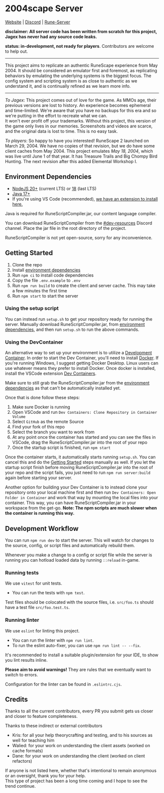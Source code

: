 # 2004scape Server

[Website](https://2004scape.org) | [Discord](https://discord.gg/hN3tHUmZEN) | [Rune-Server](https://www.rune-server.ee/runescape-development/rs2-server/projects/701698-lost-city-225-emulation.html)

**disclaimer: All server code has been written from scratch for this project, Jagex has never had any source code leaks.**

**status: in-development, not ready for players**. Contributors are welcome to help out.

---

This project aims to replicate an authentic RuneScape experience from May 2004. It should be considered an emulator first and foremost, as replicating behaviors by emulating the underlying systems is the biggest focus. The config system and scripting system is as close to authentic as we understand it, and is continually refined as we learn more info.

---

*To Jagex*: This project comes out of love for the game. As MMOs age, their previous versions are lost to history. An experience becomes ephemeral and time-limited. We're aware that you have no backups for this era and so we're putting in the effort to recreate what we can.  
It won't ever profit off your trademarks. Without this project, this version of the game only lives in our memories. Screenshots and videos are scarce, and the original data is lost to time. This is no easy task.

*To players*: So happy to have you interested! RuneScape 2 launched on March 29, 2004. We have no copies of that revision, but we do have some client caches from May 2004. This project emulates *May 18, 2004*, which was live until June 1 of that year. It has Treasure Trails and Big Chompy Bird Hunting. The next revision after this added Elemental Workshop I.

## Environment Dependencies

- [NodeJS 20+](https://nodejs.org/) (current LTS) or [18](https://nodejs.org/download/release/v18.18.2/) (last LTS)
- [Java 17+](https://adoptium.net/)
- If you're using VS Code (recommended), [we have an extension to install here.](https://marketplace.visualstudio.com/items?itemName=2004scape.runescriptlanguage)

Java is required for RuneScriptCompiler.jar, our content language compiler.

You can download RuneScriptCompiler from the [#dev-resources](https://discord.com/channels/953326730632904844/1125601647574396978) Discord channel. Place the jar file in the root directory of the project.  

RuneScriptCompiler is not yet open-source, sorry for any inconvenience.

## Getting Started

1. Clone the repo
2. Install [environment dependencies](#environment-dependencies)
3. Run `npm ci` to install code dependencies
4. Copy the file `.env.example` to `.env`
5. Run `npm run build` to create the client and server cache. This may take a few minutes the first time
6. Run `npm start` to start the server

### Using the setup script

You can instead run `setup.sh` to get your repository ready for running the server. Manually download RuneScriptCompiler.jar, from [environment dependencies](#environment-dependencies), and then run `setup.sh` to run the above commands.

### Using the DevContainer

An alternative way to set up your environment is to utilize a [Development Container](https://containers.dev/). In order to start the Dev Container, you'll need to install [Docker](https://www.docker.com/products/docker-desktop/). If you're running Windows, I suggest getting Docker Desktop. Linux users can use whatever means they prefer to install Docker. Once docker is installed, install the VSCode extension [Dev Containers](https://marketplace.visualstudio.com/items?itemName=ms-vscode-remote.remote-containers).

Make sure to still grab the RuneScriptCompiler.jar from the [environment dependencies](#environment-dependencies) as that can't be automatically installed yet.

Once that is done follow these steps:

1. Make sure Docker is running
2. Open VSCode and run `Dev Containers: Clone Repository in Container Volume`
3. Select `GitHub` as the remote Source
4. Find your fork of this repo
5. Select the branch you want to work from
6. At any point once the container has started and you can see the files in VSCode, drag the RuneScriptCompiler.jar into the root of your repo
7. Once the startup script is finished, run `npm start`

Once the container starts, it automatically starts running `setup.sh`. You can cancel this and do the [Getting Started](#getting-started) steps manually as well. If you let the startup script finish before moving RuneScriptCompiler.jar into the root of your repo and the script fails, you just need to run `npm run server:build` again before starting your server.

Another option for building your Dev Container is to instead clone your repository onto your local machine first and then run `Dev Containers: Open Folder in Container` and work that way by mounting the local files into your container. This way, you can have RuneScriptCompiler.jar in your workspace from the get-go. **Note: The npm scripts are much slower when the container is running this way.**

## Development Workflow

You can run `npm run dev` to start the server. This will watch for changes to the source, config, or script files and automatically rebuild them.

Whenever you make a change to a config or script file while the server is running you can hotload loaded data by running `::reload` in-game.

### Running tests

We use `vitest` for unit tests.

- You can run the tests with `npm test`.

Test files should be colocated with the source files, i.e. `src/foo.ts` should have a test file `src/foo.test.ts`.

### Running linter

We use `eslint` for linting this project.

- You can run the linter with `npm run lint`.
- To run the eslint auto-fixer, you can use `npm run lint -- --fix`.

It's recommended to install a suitable plugin/extension for your IDE, to show you lint results inline.

**Please aim to avoid warnings!** They are rules that we eventually want to switch to errors.

Configuration for the linter can be found in `.eslintrc.cjs`.

## Credits

Thanks to all the current contributors, every PR you submit gets us closer and closer to feature completeness.

Thanks to these indirect or external contributors
- Kris: for all your help theorycrafting and testing, and to his sources as well for teaching him
- Walied: for your work on understanding the client assets (worked on cache formats)
- Dane: for your work on understanding the client (worked on client refactors)

If anyone is not listed here, whether that's intentional to remain anonymous or an oversight, thank you for your help.  
This type of project has been a long time coming and I hope to see the trend continue.

